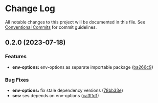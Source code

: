 # Change Log

All notable changes to this project will be documented in this file.
See [Conventional Commits](https://conventionalcommits.org) for commit guidelines.

## 0.2.0 (2023-07-18)


### Features

* **env-options:** env-options as separate importable package ([ba266c9](https://github.com/endojs/endo/commit/ba266c95d46a7330aeb73def7a1a0a18242d75cd))


### Bug Fixes

* **env-options:** fix stale dependency versions ([78bb33e](https://github.com/endojs/endo/commit/78bb33ebbb7575243686570a1a4b9414c00d0139))
* **ses:** ses depends on env-options ([ca3ffd1](https://github.com/endojs/endo/commit/ca3ffd1fbf809cdf30562399d094d318ef592b0e))
